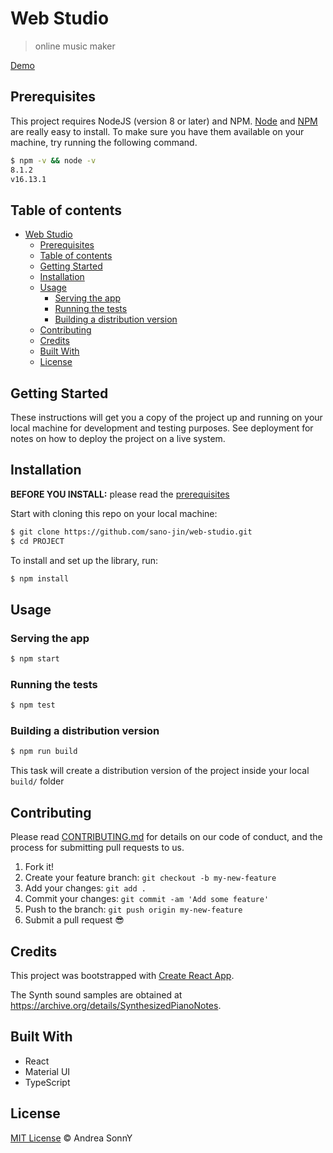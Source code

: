 # Web Studio

> online music maker

[Demo](./demo/canon-demo.mp4)

## Prerequisites

This project requires NodeJS (version 8 or later) and NPM.
[Node](http://nodejs.org/) and [NPM](https://npmjs.org/) are really easy to install.
To make sure you have them available on your machine,
try running the following command.

```sh
$ npm -v && node -v
8.1.2
v16.13.1
```

## Table of contents

- [Web Studio](#web-studio)
  - [Prerequisites](#prerequisites)
  - [Table of contents](#table-of-contents)
  - [Getting Started](#getting-started)
  - [Installation](#installation)
  - [Usage](#usage)
    - [Serving the app](#serving-the-app)
    - [Running the tests](#running-the-tests)
    - [Building a distribution version](#building-a-distribution-version)
  - [Contributing](#contributing)
  - [Credits](#credits)
  - [Built With](#built-with)
  - [License](#license)

## Getting Started

These instructions will get you a copy of the project up and running on your local machine for development and testing purposes. See deployment for notes on how to deploy the project on a live system.

## Installation

**BEFORE YOU INSTALL:** please read the [prerequisites](#prerequisites)

Start with cloning this repo on your local machine:

```sh
$ git clone https://github.com/sano-jin/web-studio.git
$ cd PROJECT
```

To install and set up the library, run:

```sh
$ npm install
```

## Usage

### Serving the app

```sh
$ npm start
```

### Running the tests

```sh
$ npm test
```

### Building a distribution version

```sh
$ npm run build
```

This task will create a distribution version of the project
inside your local `build/` folder

## Contributing

Please read [CONTRIBUTING.md](CONTRIBUTING.md) for details on our code of conduct, and the process for submitting pull requests to us.

1.  Fork it!
2.  Create your feature branch: `git checkout -b my-new-feature`
3.  Add your changes: `git add .`
4.  Commit your changes: `git commit -am 'Add some feature'`
5.  Push to the branch: `git push origin my-new-feature`
6.  Submit a pull request :sunglasses:

## Credits

This project was bootstrapped with [Create React App](https://github.com/facebook/create-react-app).

The Synth sound samples are obtained at <https://archive.org/details/SynthesizedPianoNotes>.

## Built With

- React
- Material UI
- TypeScript

## License

[MIT License](https://andreasonny.mit-license.org/2019) © Andrea SonnY
